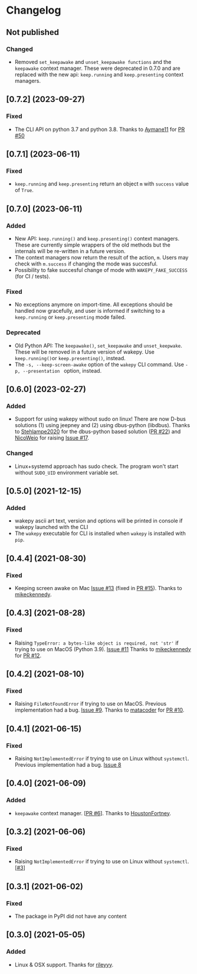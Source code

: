 # Changelog 

## Not published
### Changed
- Removed `set_keepawake` and `unset_keepawake functions` and the `keepawake` context manager. These were deprecated in 0.7.0 and are replaced with the new api: `keep.running` and `keep.presenting` context managers.
  
## [0.7.2] (2023-09-27)
### Fixed
- The CLI API on python 3.7 and python 3.8. Thanks to [Aymane11](https://github.com/Aymane11) for [PR #50](https://github.com/fohrloop/wakepy/pull/50)

## [0.7.1] (2023-06-11)
### Fixed
- `keep.running` and `keep.presenting` return an object `m` with `success` value of `True`.
   
## [0.7.0] (2023-06-11)
### Added
- New API: `keep.running()` and `keep.presenting()` context managers. These are currently simple wrappers of the old methods but the internals will be re-written in a future version. 
- The context managers now return the result of the action, `m`. Users may check with `m.success` if changing the mode was succesful.
- Possibility to fake succesful change of mode with `WAKEPY_FAKE_SUCCESS` (for CI / tests).
### Fixed
- No exceptions anymore on import-time. All exceptions should be handled now gracefully, and user is informed if switching to a `keep.running` or `keep.presenting` mode failed.
  
### Deprecated
- Old Python API:  The `keepawake()`, `set_keepawake` and `unset_keepwake`. These will be removed in a future version of wakepy. Use `keep.running()`or `keep.presenting()`, instead.
- The `-s, --keep-screen-awake` option of the `wakepy` CLI command. Use `-p, --presentation ` option, instead. 

## [0.6.0] (2023-02-27)
### Added
- Support for using wakepy without sudo on linux! There are now D-bus solutions (1) using  jeepney and (2) using dbus-python (libdbus). Thanks to [Stehlampe2020](https://github.com/Stehlampe2020) for the dbus-python based solution ([PR #22](https://github.com/np-8/wakepy/pull/22)) and [NicoWeio](https://github.com/NicoWeio) for raising  [Issue #17](https://github.com/np-8/wakepy/issues/17). 
### Changed
- Linux+systemd approach has sudo check. The program won't start without `SUDO_UID` environment variable set.

## [0.5.0] (2021-12-15)
### Added
- wakepy ascii art text, version and options will be printed in console if wakepy launched with the CLI
- The `wakepy` executable for CLI is installed when `wakepy` is installed with `pip`.

## [0.4.4] (2021-08-30)
### Fixed
- Keeping screen awake on Mac [Issue #13](https://github.com/np-8/wakepy/issues/13) (fixed in [PR #15](https://github.com/np-8/wakepy/pull/15)). Thanks to [mikeckennedy](https://github.com/mikeckennedy).

## [0.4.3] (2021-08-28)
### Fixed
- Raising `TypeError: a bytes-like object is required, not 'str'` if trying to use on MacOS (Python 3.9). [Issue #11](https://github.com/np-8/wakepy/issues/11) Thanks to [mikeckennedy](https://github.com/mikeckennedy) for [PR #12](https://github.com/np-8/wakepy/pull/12).

## [0.4.2] (2021-08-10)
### Fixed
- Raising `FileNotFoundError` if trying to use on MacOS. Previous implementation had a bug. [Issue #9](https://github.com/np-8/wakepy/issues/9). Thanks to [matacoder](https://github.com/matacoder) for [PR #10](https://github.com/np-8/wakepy/pull/10).

## [0.4.1] (2021-06-15)
### Fixed
- Raising `NotImplementedError` if trying to use on Linux without `systemctl`. Previous implementation had a bug. [Issue 8](https://github.com/np-8/wakepy/issues/8)


## [0.4.0] (2021-06-09)
### Added 
- `keepawake` context manager. [[PR #6](https://github.com/np-8/wakepy/pull/6)]. Thanks to [HoustonFortney](https://github.com/HoustonFortney).

## [0.3.2] (2021-06-06)
### Fixed
- Raising `NotImplementedError` if trying to use on Linux without `systemctl`. [[#3](https://github.com/np-8/wakepy/pull/3)]

## [0.3.1] (2021-06-02)
### Fixed
- The package in PyPI did not have any content

## [0.3.0] (2021-05-05)
### Added
- Linux & OSX support. Thanks for [rileyyy](https://github.com/rileyyy).